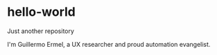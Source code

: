 # hello-world
Just another repository

I'm Guillermo Ermel, a UX researcher and proud automation evangelist.
